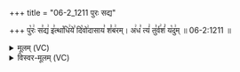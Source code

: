 +++
title = "06-2_1211 पुरः सद्य"

+++
पु꣡रः꣢ स꣣द्य꣢ इ꣣त्था꣡धि꣢ये꣣ दि꣡वो꣢दासाय꣣ शं꣡ब꣢रम्। अ꣢ध꣣ त्यं꣢ तु꣣र्व꣢शं꣣ य꣡दु꣢म् ॥ 06-2:1211 ॥

<details><summary>मूलम् (VC)</summary>

पु꣡रः꣢ स꣣द्य꣢ इ꣣त्था꣡धि꣢ये꣣ दि꣡वो꣢दासाय꣣ श꣡म्ब꣢रम् । अ꣢ध꣣ त्यं꣢ तु꣣र्व꣢शं꣣ य꣡दु꣢म् ॥१२११॥
</details>

<details><summary>विस्वर-मूलम् (VC)</summary>

पुरः सद्य इत्थाधिये दिवोदासाय शम्बरम् । अध त्यं तुर्वशं यदुम् ॥१२११॥
</details>